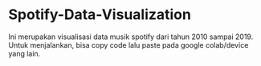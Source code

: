 # Spotify-Data-Visualization
Ini merupakan visualisasi data musik spotify dari tahun 2010 sampai 2019.
Untuk menjalankan, bisa copy code lalu paste pada google colab/device yang lain.
